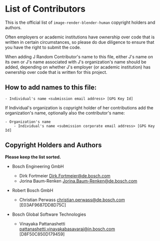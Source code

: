 # List of Contributors

This is the official list of `image-render-blender-human` copyright holders and authors.

Often employers or academic institutions have ownership over code that is
written in certain circumstances, so please do due diligence to ensure that
you have the right to submit the code.

When adding J Random Contributor's name to this file, either J's name on its
own or J's name associated with J's organization's name should be added,
depending on whether J's employer (or academic institution) has ownership
over code that is written for this project.

## How to add names to this file:
```text
- Individual's name <submission email address> [GPG Key Id]
```

If Individual's organization is copyright holder of her contributions add the
organization's name, optionally also the contributor's name:

```text
- Organization's name
    - Individual's name <submission corporate email address> [GPG Key Id]
```

## Copyright Holders and Authors

**Please keep the list sorted.**

- Bosch Engineering GmbH
    - Dirk Fortmeier <Dirk.Fortmeier@de.bosch.com>
    - Jorina Baum-Renken <Jorina.Baum-Renken@de.bosch.com>

- Robert Bosch GmbH
    - Christian Perwass <christian.perwass@de.bosch.com> [E03AF9687DD8D75C]

- Bosch Global Software Technologies
    - Vinayaka Pattanashetti <pattanashetti.vinayakabasavaraj@in.bosch.com> [D8F50C850D179459]